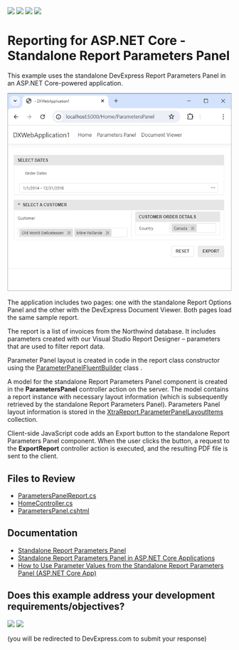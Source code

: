 <!-- default badges list -->
![](https://img.shields.io/endpoint?url=https://codecentral.devexpress.com/api/v1/VersionRange/810740390/24.2.1%2B)
[![](https://img.shields.io/badge/Open_in_DevExpress_Support_Center-FF7200?style=flat-square&logo=DevExpress&logoColor=white)](https://supportcenter.devexpress.com/ticket/details/T1236501)
[![](https://img.shields.io/badge/📖_How_to_use_DevExpress_Examples-e9f6fc?style=flat-square)](https://docs.devexpress.com/GeneralInformation/403183)
[![](https://img.shields.io/badge/💬_Leave_Feedback-feecdd?style=flat-square)](#does-this-example-address-your-development-requirementsobjectives)
<!-- default badges end -->
# Reporting for ASP.NET Core - Standalone Report Parameters Panel

This example uses the standalone DevExpress Report Parameters Panel in an ASP.NET Core-powered application.

![Standalone Report Parameters Panel](images/screenshot.png)

The application includes two pages: one with the standalone Report Options Panel and the other with the DevExpress Document Viewer. Both pages load the same sample report.

The report is a list of invoices from the Northwind database. It includes parameters created with our Visual Studio Report Designer – parameters that are used to filter report data.

Parameter Panel layout is created in code in the report class constructor using the [ParameterPanelFluentBuilder](https://docs.devexpress.com/XtraReports/DevExpress.XtraReports.Parameters.ParameterPanelFluentBuilder) class . 

A model for the standalone Report Parameters Panel component is created in the **ParametersPanel** controller action on the server. The model contains a report instance with necessary layout information (which is subsequently retrieved by the standalone Report Parameters Panel). Parameters Panel layout information is stored in the [XtraReport.ParameterPanelLayoutItems](https://docs.devexpress.com/XtraReports/DevExpress.XtraReports.UI.XtraReport.ParameterPanelLayoutItems) collection.

Client-side JavaScript code adds an Export button to the standalone Report Parameters Panel component. When the user clicks the button, a request to the **ExportReport** controller action is executed, and the resulting PDF file is sent to the client.

## Files to Review

- [ParametersPanelReport.cs](CS/DXWebApplication1/PredefinedReports/ParametersPanelReport.cs)
- [HomeController.cs](CS/DXWebApplication1/Controllers/HomeController.cs)
- [ParametersPanel.cshtml](CS/DXWebApplication1/Views/Home/ParametersPanel.cshtml)

## Documentation

- [Standalone Report Parameters Panel](https://docs.devexpress.com/XtraReports/404883/web-reporting/standalone-parameters-panel)
- [Standalone Report Parameters Panel in ASP.NET Core Applications](https://docs.devexpress.com/XtraReports/404888/web-reporting/asp-net-core-reporting/standalone-parameters-panel-asp-net-application/add-the-standalone-parameters-panel-to-asp-net-core-application)
- [How to Use Parameter Values from the Standalone Report Parameters Panel (ASP.NET Core App)](https://docs.devexpress.com/XtraReports/404889/web-reporting/asp-net-core-reporting/standalone-parameters-panel-asp-net-application/send-parameters-from-panel-to-server)
<!-- feedback -->
## Does this example address your development requirements/objectives?

[<img src="https://www.devexpress.com/support/examples/i/yes-button.svg"/>](https://www.devexpress.com/support/examples/survey.xml?utm_source=github&utm_campaign=reporting-asp-net-core-standalone-parameters-panel&~~~was_helpful=yes) [<img src="https://www.devexpress.com/support/examples/i/no-button.svg"/>](https://www.devexpress.com/support/examples/survey.xml?utm_source=github&utm_campaign=reporting-asp-net-core-standalone-parameters-panel&~~~was_helpful=no)

(you will be redirected to DevExpress.com to submit your response)
<!-- feedback end -->
